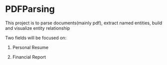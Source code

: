 # PDFParsing
This project is to parse documents(mainly pdf), extract named entities, build and visualize entity relationship

Two fields will be focused on:

1. Personal Resume

2. Financial Report
